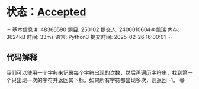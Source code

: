 # 状态：[Accepted](http://xzmdsa.openjudge.cn/2025python/solution/48366590/)
···
基本信息
#:
48366590
题目:
250102
提交人:
2400010604李凯瑞
内存:
3624kB
时间:
33ms
语言:
Python3
提交时间:
2025-02-26 16:00:01
···

## 代码解释
我们可以使用一个字典来记录每个字符出现的次数，然后再遍历字符串，找到第一个只出现一次的字符并返回其下标。如果所有字符都出现多次，则返回 -1。
:smile: